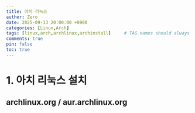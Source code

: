 ```yaml
---
title: 아치 리눅스
author: Zero
date: 2025-09-13 20:00:00 +0900
categories: [Linux,Arch]
tags: [linux,arch,archlinux,archinstall]     # TAG names should always be lowercase, 띄어쓰기도 금지
comments: true
pin: false
toc: true
---
```


# 1. 아치 리눅스 설치
## archlinux.org  /  aur.archlinux.org
